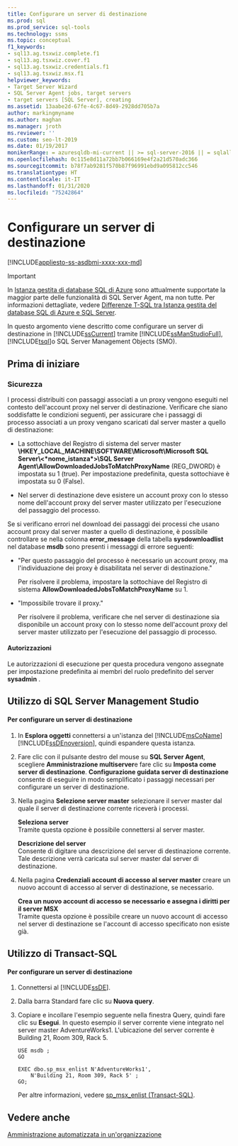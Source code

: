 ```yaml
---
title: Configurare un server di destinazione
ms.prod: sql
ms.prod_service: sql-tools
ms.technology: ssms
ms.topic: conceptual
f1_keywords:
- sql13.ag.tsxwiz.complete.f1
- sql13.ag.tsxwiz.cover.f1
- sql13.ag.tsxwiz.credentials.f1
- sql13.ag.tsxwiz.msx.f1
helpviewer_keywords:
- Target Server Wizard
- SQL Server Agent jobs, target servers
- target servers [SQL Server], creating
ms.assetid: 13aabe2d-67fe-4c67-8d49-2928dd705b7a
author: markingmyname
ms.author: maghan
ms.manager: jroth
ms.reviewer: ''
ms.custom: seo-lt-2019
ms.date: 01/19/2017
monikerRange: = azuresqldb-mi-current || >= sql-server-2016 || = sqlallproducts-allversions
ms.openlocfilehash: 0c115e8d11a72bb7b066169e4f2a21d570adc366
ms.sourcegitcommit: b78f7ab9281f570b87f96991ebd9a095812cc546
ms.translationtype: HT
ms.contentlocale: it-IT
ms.lasthandoff: 01/31/2020
ms.locfileid: "75242864"
---
```

# <a name="make-a-target-server"></a>Configurare un server di destinazione
[!INCLUDE[appliesto-ss-asdbmi-xxxx-xxx-md](../../includes/appliesto-ss-asdbmi-xxxx-xxx-md.md)]

> [!IMPORTANT]  
> In [Istanza gestita di database SQL di Azure](https://docs.microsoft.com/azure/sql-database/sql-database-managed-instance) sono attualmente supportate la maggior parte delle funzionalità di SQL Server Agent, ma non tutte. Per informazioni dettagliate, vedere [Differenze T-SQL tra Istanza gestita del database SQL di Azure e SQL Server](https://docs.microsoft.com/azure/sql-database/sql-database-managed-instance-transact-sql-information#sql-server-agent).

In questo argomento viene descritto come configurare un server di destinazione in [!INCLUDE[ssCurrent](../../includes/sscurrent-md.md)] tramite [!INCLUDE[ssManStudioFull](../../includes/ssmanstudiofull-md.md)], [!INCLUDE[tsql](../../includes/tsql-md.md)]o SQL Server Management Objects (SMO).  
  
## <a name="BeforeYouBegin"></a>Prima di iniziare  
  
### <a name="Security"></a>Sicurezza  
I processi distribuiti con passaggi associati a un proxy vengono eseguiti nel contesto dell'account proxy nel server di destinazione. Verificare che siano soddisfatte le condizioni seguenti, per assicurare che i passaggi di processo associati a un proxy vengano scaricati dal server master a quello di destinazione:  
  
-   La sottochiave del Registro di sistema del server master **\HKEY_LOCAL_MACHINE\SOFTWARE\Microsoft\Microsoft SQL Server\\<&#42;nome_istanza&#42;>\SQL Server Agent\AllowDownloadedJobsToMatchProxyName** (REG_DWORD) è impostata su 1 (true). Per impostazione predefinita, questa sottochiave è impostata su 0 (False).  
  
-   Nel server di destinazione deve esistere un account proxy con lo stesso nome dell'account proxy del server master utilizzato per l'esecuzione del passaggio del processo.  
  
Se si verificano errori nel download dei passaggi dei processi che usano account proxy dal server master a quello di destinazione, è possibile controllare se nella colonna **error_message** della tabella **sysdownloadlist** nel database **msdb** sono presenti i messaggi di errore seguenti:  
  
-   "Per questo passaggio del processo è necessario un account proxy, ma l'individuazione dei proxy è disabilitata nel server di destinazione."  
  
    Per risolvere il problema, impostare la sottochiave del Registro di sistema **AllowDownloadedJobsToMatchProxyName** su 1.  
  
-   "Impossibile trovare il proxy."  
  
    Per risolvere il problema, verificare che nel server di destinazione sia disponibile un account proxy con lo stesso nome dell'account proxy del server master utilizzato per l'esecuzione del passaggio di processo.  
  
#### <a name="Permissions"></a>Autorizzazioni  
Le autorizzazioni di esecuzione per questa procedura vengono assegnate per impostazione predefinita ai membri del ruolo predefinito del server **sysadmin** .  
  
## <a name="SSMSProcedure"></a>Utilizzo di SQL Server Management Studio  
  
#### <a name="to-make-a-target-server"></a>Per configurare un server di destinazione  
  
1.  In **Esplora oggetti** connettersi a un'istanza del [!INCLUDE[msCoName](../../includes/msconame_md.md)] [!INCLUDE[ssDEnoversion](../../includes/ssdenoversion_md.md)], quindi espandere questa istanza.  
  
2.  Fare clic con il pulsante destro del mouse su **SQL Server Agent**, scegliere **Amministrazione multiserver**e fare clic su **Imposta come server di destinazione**. **Configurazione guidata server di destinazione** consente di eseguire in modo semplificato i passaggi necessari per configurare un server di destinazione.  
  
3.  Nella pagina **Selezione server master** selezionare il server master dal quale il server di destinazione corrente riceverà i processi.  
  
    **Seleziona server**  
    Tramite questa opzione è possibile connettersi al server master.  
  
    **Descrizione del server**  
    Consente di digitare una descrizione del server di destinazione corrente. Tale descrizione verrà caricata sul server master dal server di destinazione.  
  
4.  Nella pagina **Credenziali account di accesso al server master** creare un nuovo account di accesso al server di destinazione, se necessario.  
  
    **Crea un nuovo account di accesso se necessario e assegna i diritti per il server MSX**  
    Tramite questa opzione è possibile creare un nuovo account di accesso nel server di destinazione se l'account di accesso specificato non esiste già.  
  
## <a name="TsqlProcedure"></a>Utilizzo di Transact-SQL  
  
#### <a name="to-make-a-target-server"></a>Per configurare un server di destinazione  
  
1.  Connettersi al [!INCLUDE[ssDE](../../includes/ssde_md.md)].  
  
2.  Dalla barra Standard fare clic su **Nuova query**.  
  
3.  Copiare e incollare l'esempio seguente nella finestra Query, quindi fare clic su **Esegui**. In questo esempio il server corrente viene integrato nel server master AdventureWorks1. L'ubicazione del server corrente è Building 21, Room 309, Rack 5.  
  
    ```  
    USE msdb ;  
    GO  
  
    EXEC dbo.sp_msx_enlist N'AdventureWorks1',   
        N'Building 21, Room 309, Rack 5' ;   
    GO;  
    ```  
  
    Per altre informazioni, vedere [sp_msx_enlist (Transact-SQL)](https://msdn.microsoft.com/ceb3b2bc-0cc4-48d8-9bdc-6a809556e35f).  
  
## <a name="see-also"></a>Vedere anche  
[Amministrazione automatizzata in un'organizzazione](../../ssms/agent/automated-administration-across-an-enterprise.md)  
  
